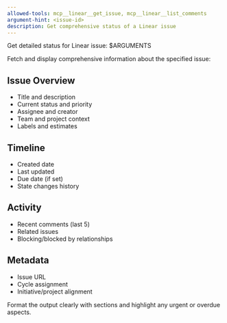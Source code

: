 ```yaml
---
allowed-tools: mcp__linear__get_issue, mcp__linear__list_comments
argument-hint: <issue-id>
description: Get comprehensive status of a Linear issue
---
```


Get detailed status for Linear issue: $ARGUMENTS

Fetch and display comprehensive information about the specified issue:

## Issue Overview
- Title and description
- Current status and priority
- Assignee and creator
- Team and project context
- Labels and estimates

## Timeline
- Created date
- Last updated
- Due date (if set)
- State changes history

## Activity
- Recent comments (last 5)
- Related issues
- Blocking/blocked by relationships

## Metadata
- Issue URL
- Cycle assignment
- Initiative/project alignment

Format the output clearly with sections and highlight any urgent or overdue aspects.